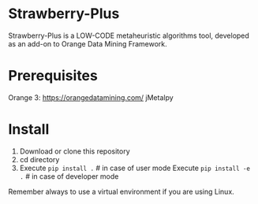 # Strawberry-Plus

Strawberry-Plus is a LOW-CODE metaheuristic algorithms tool, developed as an add-on to Orange Data Mining Framework. 

# Prerequisites

Orange 3: https://orangedatamining.com/
jMetalpy

# Install

1. Download or clone this repository
2. cd directory
3. Execute `pip install .`     # in case of user mode
   Execute `pip install -e .`  # in case of developer mode 

Remember always to use a virtual environment if you are using Linux. 
